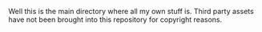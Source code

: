 Well this is the main directory where all my own stuff is.
Third party assets have not been brought into this repository for copyright reasons.
